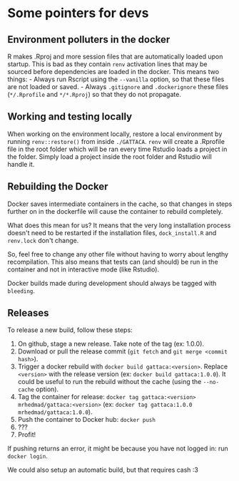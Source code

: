# Some pointers for devs

## Environment polluters in the docker
R makes .Rproj and more session files that are automatically loaded upon startup. This is bad as they contain `renv` activation lines that may be sourced before dependencies are loaded in the docker. This means two things:
    - Always run Rscript using the `--vanilla` option, so that these files are not loaded or saved.
    - Always `.gitignore` and `.dockerignore` these files (`*/.Rprofile` and `*/*.Rproj`) so that they do not propagate.

## Working and testing locally
When working on the environment locally, restore a local environment by running `renv::restore()` from inside `./GATTACA`. `renv` will create a .Rprofile file in the root folder which will be ran every time Rstudio loads a project in the folder. Simply load a project inside the root folder and Rstudio will handle it. 

## Rebuilding the Docker
Docker saves intermediate containers in the cache, so that changes in steps further on in the dockerfile will cause the container to rebuild completely.

What does this mean for us? It means that the very long installation process doesn't need to be restarted if the installation files, `dock_install.R` and `renv.lock` don't change.

So, feel free to change any other file without having to worry about lengthy recompilation. This also means that tests can (and should) be run in the container and not in interactive mode (like Rstudio).

Docker builds made during development should always be tagged with `bleeding`.

## Releases
To release a new build, follow these steps:
1. On github, stage a new release. Take note of the tag (ex: 1.0.0).
2. Download or pull the release commit (`git fetch` and `git merge <commit hash>`).
3. Trigger a docker rebuild with `docker build gattaca:<version>`. Replace `<version>` with the release version (ex: `docker build gattaca:1.0.0`). It could be useful to run the rebuild without the cache (using the `--no-cache` option).
4. Tag the container for release: `docker tag gattaca:<version> mrhedmad/gattaca:<version>` (ex: `docker tag gattaca:1.0.0 mrhedmad/gattaca:1.0.0`).
5. Push the container to Docker hub: `docker push`
6. ???
7. Profit!

If pushing returns an error, it might be because you have not logged in: run `docker login`.

We could also setup an automatic build, but that requires cash :3
